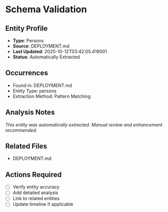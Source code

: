 # Schema Validation

## Entity Profile
- **Type**: Persons
- **Source**: DEPLOYMENT.md
- **Last Updated**: 2025-10-12T03:42:05.419001
- **Status**: Automatically Extracted

## Occurrences
- Found in: DEPLOYMENT.md
- Entity Type: persons
- Extraction Method: Pattern Matching

## Analysis Notes
*This entity was automatically extracted. Manual review and enhancement recommended.*

## Related Files
- DEPLOYMENT.md

## Actions Required
- [ ] Verify entity accuracy
- [ ] Add detailed analysis
- [ ] Link to related entities
- [ ] Update timeline if applicable
